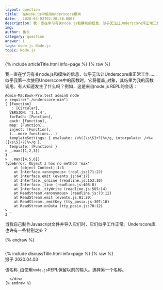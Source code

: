```yaml
---
layout: question
title:  在Node.js中使用Underscore模块
date:   2020-04-03T02:38:38.000Z
description: 我一直在学习有关node.js和模块的信息，似乎无法让Underscore库正常工作……似乎我第一次使用Underscore中的函数时，它将覆盖_对象，其...
img: 
author: 番长
category: question
answer: 1
tags: node.js Node.js
topic: Node.js
---
```

<div class="article-root">
  <div class="article">
    {% include articleTitle.html info=page %}
    {% raw %}
    <div class="article-content"><p><font style="vertical-align: inherit;"><font style="vertical-align: inherit;">我一直在学习有关node.js和模块的信息，似乎无法让Underscore库正常工作……似乎我第一次使用Underscore中的函数时，它将覆盖_对象，其结果为我的函数调用。</font><font style="vertical-align: inherit;">有人知道发生了什么吗？</font><font style="vertical-align: inherit;">例如，这是来自node.js REPL的会话：</font></font></p>

<pre><code>Admin-MacBook-Pro:test admin$ node<font></font>
&gt; require("./underscore-min")<font></font>
{ [Function]<font></font>
  _: [Circular],<font></font>
  VERSION: '1.1.4',<font></font>
  forEach: [Function],<font></font>
  each: [Function],<font></font>
  map: [Function],<font></font>
  inject: [Function],<font></font>
  (...more functions...)<font></font>
  templateSettings: { evaluate: /&lt;%([\s\S]+?)%&gt;/g, interpolate: /&lt;%=([\s\S]+?)%&gt;/g },<font></font>
  template: [Function] }<font></font>
&gt; _.max([1,2,3])<font></font>
3<font></font>
&gt; _.max([4,5,6])<font></font>
TypeError: Object 3 has no method 'max'<font></font>
    at [object Context]:1:3<font></font>
    at Interface.&lt;anonymous&gt; (repl.js:171:22)<font></font>
    at Interface.emit (events.js:64:17)<font></font>
    at Interface._onLine (readline.js:153:10)<font></font>
    at Interface._line (readline.js:408:8)<font></font>
    at Interface._ttyWrite (readline.js:585:14)<font></font>
    at ReadStream.&lt;anonymous&gt; (readline.js:73:12)<font></font>
    at ReadStream.emit (events.js:81:20)<font></font>
    at ReadStream._emitKey (tty_posix.js:307:10)<font></font>
    at ReadStream.onData (tty_posix.js:70:12)<font></font>
&gt; _<font></font>
3<font></font>
</code></pre>

<p><font style="vertical-align: inherit;"><font style="vertical-align: inherit;">当我自己制作Javascript文件并导入它们时，它们似乎工作正常。</font><font style="vertical-align: inherit;">Underscore库也许有一些特别之处？</font></font></p></div>
    {% endraw %}
  </div>
  <p style="height: 0;width:0;overflow: hidden;"> 第3898篇《在Node.js中使用Underscore模块》来自Winter(https://github.com/aiyld/aiyld.github.io)的站点</p>
  <div class="discuss-wrapper">
    {% include discussTitle.html info=page %}
    {% raw %}
    <div class="discuss-item">
        <div class="discuss-parent">
          <div class="discuss-meta">
            <span class="discuss-user">猴子</span>
            <span class="discuss-time">2020.04.03</span>
          </div>
          <div class="discuss-comment"><p><font style="vertical-align: inherit;"><font style="vertical-align: inherit;">该名称</font></font><code>_</code><font style="vertical-align: inherit;"><font style="vertical-align: inherit;">由使用</font></font><code>node.js</code><font style="vertical-align: inherit;"><font style="vertical-align: inherit;">REPL保留以前的输入。</font><font style="vertical-align: inherit;">选择另一个名称。</font></font></p></div>
        </div>
        
      </div>
    {% endraw %}
  </div>
<div>
